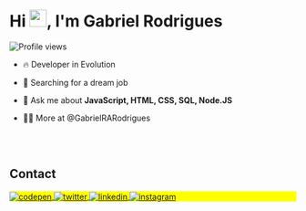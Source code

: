 
<h1 align="left">Hi <img src="https://raw.githubusercontent.com/kaueMarques/kaueMarques/master/hi.gif" height="30px">, I'm Gabriel Rodrigues</h1>
<p align="left"> <img src="https://komarev.com/ghpvc/?username=GabrielRARodrigues&color=yellow" alt="Profile views" /> </p>

- 🔥  Developer in Evolution

- 🔭 Searching for a dream job

- 💬 Ask me about **JavaScript, HTML, CSS, SQL, Node.JS**

- 👨‍💻 More at @GabrielRARodrigues

<!--

<br><br>

## 🛠 &nbsp;Tech Stack

![JavaScript](https://img.shields.io/badge/-JavaScript-05122A?style=flat&logo=javascript)&nbsp;
![Node.js](https://img.shields.io/badge/-Node.js-05122A?style=flat&logo=node.js)&nbsp;
![HTML](https://img.shields.io/badge/-HTML-05122A?style=flat&logo=HTML5)&nbsp;
![CSS](https://img.shields.io/badge/-CSS-05122A?style=flat&logo=CSS3&logoColor=1572B6)&nbsp;
![React](https://img.shields.io/badge/-React-05122A?style=flat&logo=react)&nbsp;
![Git](https://img.shields.io/badge/-Git-05122A?style=flat&logo=git)&nbsp;
![GitHub](https://img.shields.io/badge/-GitHub-05122A?style=flat&logo=github)&nbsp;
![Markdown](https://img.shields.io/badge/-Markdown-05122A?style=flat&logo=markdown)&nbsp;
![Visual Studio Code](https://img.shields.io/badge/-Visual%20Studio%20Code-05122A?style=flat&logo=visual-studio-code&logoColor=007ACC)&nbsp;
![PostgreSQL](https://img.shields.io/badge/-PostgreSQL-05122A?style=flat&logo=postgresql)&nbsp;
![SQLite](https://img.shields.io/badge/-SQLite-05122A?style=flat&logo=sqlite)&nbsp;

<br><br>

## ⚙️ &nbsp;GitHub Analytics

<p align="left">
<img width="530em" src="https://github-readme-stats.vercel.app/api?username=GabrielRARodrigues&show_icons=true&theme=vision-friendly-dark" alt="maykbrito's stats"/>
<img width="530em" src="https://github-readme-stats.vercel.app/api/top-langs/?username=GabrielRARodrigues&layout=compact&theme=vision-friendly-dark" alt="maykbrito's most languages"/>
</p>
-->

<br><br>

## Contact

<p align="left" style="background:yellow">
<a href="https://codepen.io/gabrielrarodrigues" target="_blank">
  <img align="center" src="https://img.shields.io/badge/-gabrielrarodrigues-05122A?style=flat&logo=codepen" alt="codepen"/>
</a>
<a href="https://twitter.com/GabrielRochaAR" target="_blank">
  <img align="center" src="https://img.shields.io/badge/-GabrielRochaAR-05122A?style=flat&logo=twitter" alt="twitter"/>  
</a>
<a href="https://www.linkedin.com/in/gabrielrarodrigues" target="_blank">
  <img align="center" src="https://img.shields.io/badge/-gabrielrarodrigues-05122A?style=flat&logo=linkedin" alt="linkedin"/>
</a>
<a href="https://www.instagram.com/gabrielra.rodrigues" target="_blank">
 <img align="center" src="https://img.shields.io/badge/-gabrielra.rodriguess-05122A?style=flat&logo=instagram" alt="instagram"/>
</a>

</p>

